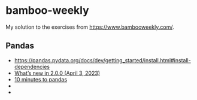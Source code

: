 # bamboo-weekly

My solution to the exercises from <https://www.bambooweekly.com/>.

## Pandas

- https://pandas.pydata.org/docs/dev/getting_started/install.html#install-dependencies
- [What’s new in 2.0.0 (April 3, 2023)](https://pandas.pydata.org/docs/dev/whatsnew/v2.0.0.html#what-s-new-in-2-0-0-april-3-2023)
- [10 minutes to pandas](https://pandas.pydata.org/pandas-docs/stable/user_guide/10min.html)
- 
- 

